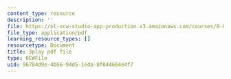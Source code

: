 ```yaml
---
content_type: resource
description: ''
file: https://ol-ocw-studio-app-production.s3.amazonaws.com/courses/8-01sc-classical-mechanics-fall-2016/96784d9e4b5694d51eda8f044664e4f7_7WDiK3flILc.pdf
file_type: application/pdf
learning_resource_types: []
resourcetype: Document
title: 3play pdf file
type: OCWFile
uid: 96784d9e-4b56-94d5-1eda-8f044664e4f7
---
```

